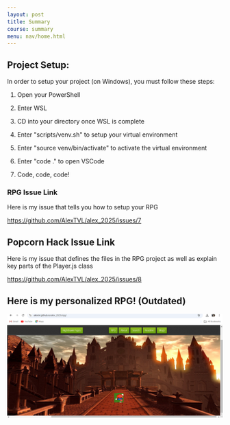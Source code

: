 ```yaml
---
layout: post
title: Summary
course: summary 
menu: nav/home.html
---
```




## Project Setup: 

In order to setup your project (on Windows), you must follow these steps:

1. Open your PowerShell

2. Enter WSL 

3. CD into your directory once WSL is complete

4. Enter "scripts/venv.sh" to setup your virtual environment 

5. Enter "source venv/bin/activate" to activate the virtual environment

6. Enter "code ." to open VSCode

7. Code, code, code!



### RPG Issue Link 

Here is my issue that tells you how to setup your RPG

https://github.com/AlexTVL/alex_2025/issues/7



## Popcorn Hack Issue Link

Here is my issue that defines the files in the RPG project as well as explain key parts of the Player.js class 

https://github.com/AlexTVL/alex_2025/issues/8



## Here is my personalized RPG! (Outdated)

![alt text](<Screenshot 2024-09-25 201227.png>)